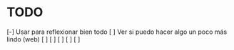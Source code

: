 # TODO

[-] Usar para reflexionar bien todo
[ ] Ver si puedo hacer algo un poco más lindo (web)
[ ] 
[ ] 
[ ] 
[ ] 
[ ] 
